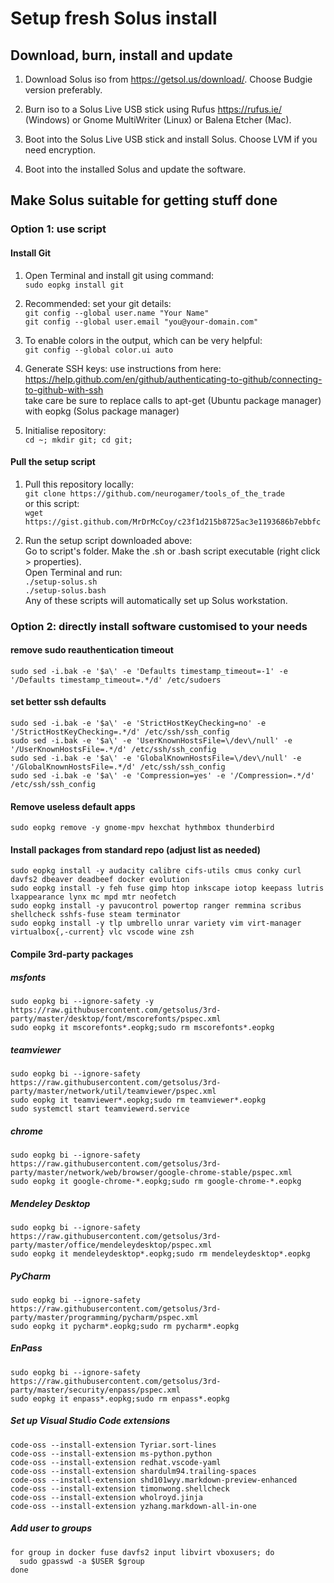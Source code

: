# Setup fresh Solus install 

## Download, burn, install and update
1. Download Solus iso from https://getsol.us/download/. Choose Budgie version preferably.

1. Burn iso to a Solus Live USB stick using Rufus https://rufus.ie/ (Windows) or Gnome MultiWriter (Linux) or Balena Etcher (Mac).

1. Boot into the Solus Live USB stick and install Solus. Choose LVM if you need encryption.

1. Boot into the installed Solus and update the software.


## Make Solus suitable for getting stuff done

### Option 1: use script
#### Install Git

1. Open Terminal and install git using command:\
   `sudo eopkg install git`

1. Recommended:  set your git details:\
    `git config --global user.name "Your Name"`\
    `git config --global user.email "you@your-domain.com"`

1. To enable colors in the output, which can be very helpful:\
    `git config --global color.ui auto`

1. Generate SSH keys: use instructions from here:  
   https://help.github.com/en/github/authenticating-to-github/connecting-to-github-with-ssh  
   take care be sure to replace calls to apt-get (Ubuntu package manager) with eopkg (Solus package manager)

1. Initialise repository:\
    `cd ~; mkdir git; cd git;`

#### Pull the setup script

1. Pull this repository locally:\
   `git clone https://github.com/neurogamer/tools_of_the_trade`\
   or this script:\
   `wget https://gist.github.com/MrDrMcCoy/c23f1d215b8725ac3e1193686b7ebbfc`
   
1. Run the setup script downloaded above:\
   Go to script's folder. Make the .sh or .bash script executable (right click > properties).\
   Open Terminal and run:\
    `./setup-solus.sh`\
    `./setup-solus.bash`\
   Any of these scripts will automatically set up Solus workstation.

### Option 2: directly install software customised to your needs

#### remove sudo reauthentication timeout
```
sudo sed -i.bak -e '$a\' -e 'Defaults timestamp_timeout=-1' -e '/Defaults timestamp_timeout=.*/d' /etc/sudoers
```

#### set better ssh defaults
```
sudo sed -i.bak -e '$a\' -e 'StrictHostKeyChecking=no' -e '/StrictHostKeyChecking=.*/d' /etc/ssh/ssh_config
sudo sed -i.bak -e '$a\' -e 'UserKnownHostsFile=\/dev\/null' -e '/UserKnownHostsFile=.*/d' /etc/ssh/ssh_config
sudo sed -i.bak -e '$a\' -e 'GlobalKnownHostsFile=\/dev\/null' -e '/GlobalKnownHostsFile=.*/d' /etc/ssh/ssh_config
sudo sed -i.bak -e '$a\' -e 'Compression=yes' -e '/Compression=.*/d' /etc/ssh/ssh_config
```

#### Remove useless default apps
`sudo eopkg remove -y gnome-mpv hexchat hythmbox thunderbird`

#### Install packages from standard repo (adjust list as needed)
```
sudo eopkg install -y audacity calibre cifs-utils cmus conky curl davfs2 dbeaver deadbeef docker evolution 
sudo eopkg install -y feh fuse gimp htop inkscape iotop keepass lutris lxappearance lynx mc mpd mtr neofetch 
sudo eopkg install -y pavucontrol powertop ranger remmina scribus shellcheck sshfs-fuse steam terminator 
sudo eopkg install -y tlp umbrello unrar variety vim virt-manager virtualbox{,-current} vlc vscode wine zsh
```

#### Compile 3rd-party packages

##### msfonts
```
sudo eopkg bi --ignore-safety -y https://raw.githubusercontent.com/getsolus/3rd-party/master/desktop/font/mscorefonts/pspec.xml
sudo eopkg it mscorefonts*.eopkg;sudo rm mscorefonts*.eopkg
```

##### teamviewer
```
sudo eopkg bi --ignore-safety https://raw.githubusercontent.com/getsolus/3rd-party/master/network/util/teamviewer/pspec.xml
sudo eopkg it teamviewer*.eopkg;sudo rm teamviewer*.eopkg
sudo systemctl start teamviewerd.service
```

##### chrome
```
sudo eopkg bi --ignore-safety https://raw.githubusercontent.com/getsolus/3rd-party/master/network/web/browser/google-chrome-stable/pspec.xml
sudo eopkg it google-chrome-*.eopkg;sudo rm google-chrome-*.eopkg
```

##### Mendeley Desktop
```
sudo eopkg bi --ignore-safety https://raw.githubusercontent.com/getsolus/3rd-party/master/office/mendeleydesktop/pspec.xml
sudo eopkg it mendeleydesktop*.eopkg;sudo rm mendeleydesktop*.eopkg
```

##### PyCharm
```
sudo eopkg bi --ignore-safety https://raw.githubusercontent.com/getsolus/3rd-party/master/programming/pycharm/pspec.xml
sudo eopkg it pycharm*.eopkg;sudo rm pycharm*.eopkg
```

##### EnPass
```
sudo eopkg bi --ignore-safety https://raw.githubusercontent.com/getsolus/3rd-party/master/security/enpass/pspec.xml
sudo eopkg it enpass*.eopkg;sudo rm enpass*.eopkg
```

##### Set up Visual Studio Code extensions
```
code-oss --install-extension Tyriar.sort-lines
code-oss --install-extension ms-python.python
code-oss --install-extension redhat.vscode-yaml
code-oss --install-extension shardulm94.trailing-spaces
code-oss --install-extension shd101wyy.markdown-preview-enhanced
code-oss --install-extension timonwong.shellcheck
code-oss --install-extension wholroyd.jinja
code-oss --install-extension yzhang.markdown-all-in-one
```

##### Add user to groups
```
for group in docker fuse davfs2 input libvirt vboxusers; do
  sudo gpasswd -a $USER $group
done
```


